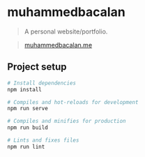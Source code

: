 # muhammedbacalan

> A personal website/portfolio.

> [muhammedbacalan.me](https://muhammedbacalan.me)

## Project setup

```bash
# Install dependencies
npm install

# Compiles and hot-reloads for development
npm run serve

# Compiles and minifies for production
npm run build

# Lints and fixes files
npm run lint

```
